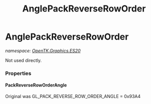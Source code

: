 ﻿---
title: AnglePackReverseRowOrder
---

# AnglePackReverseRowOrder
_namespace: [OpenTK.Graphics.ES20](N-OpenTK.Graphics.ES20.html)_

Not used directly.



### Properties

#### PackReverseRowOrderAngle
Original was GL_PACK_REVERSE_ROW_ORDER_ANGLE = 0x93A4

